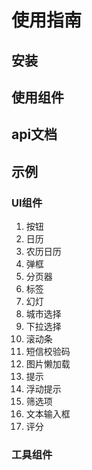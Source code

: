 # 使用指南

## 安装

## 使用组件

## api文档

## 示例

### UI组件

1. 按钮
2. 日历
3. 农历日历
4. 弹框
5. 分页器
6. 标签
7. 幻灯
8. 城市选择
9. 下拉选择
10. 滚动条
11. 短信校验码
12. 图片懒加载
13. 提示
13. 浮动提示
14. 筛选项
15. 文本输入框
16. 评分

### 工具组件
